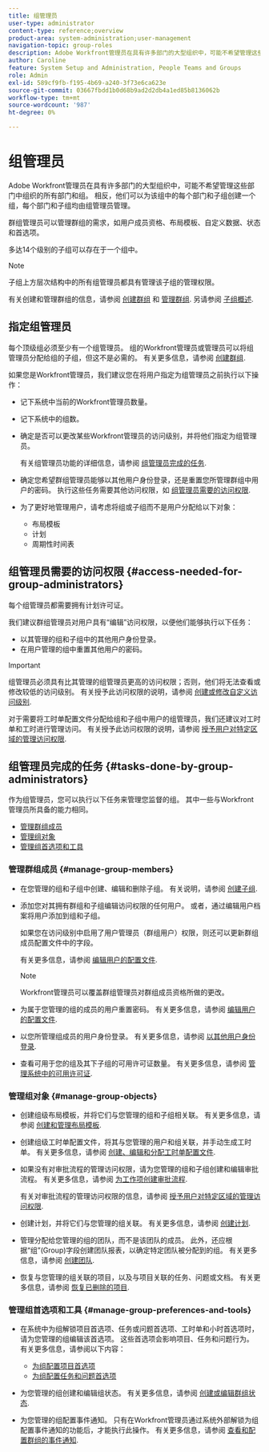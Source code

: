 ```yaml
---
title: 组管理员
user-type: administrator
content-type: reference;overview
product-area: system-administration;user-management
navigation-topic: group-roles
description: Adobe Workfront管理员在具有许多部门的大型组织中，可能不希望管理这些部门中组织的所有部门和组。 相反，他们可以为该组中的每个部门和子组创建一个组，每个部门和子组均由组管理员管理。
author: Caroline
feature: System Setup and Administration, People Teams and Groups
role: Admin
exl-id: 589cf9fb-f195-4b69-a240-3f73e6ca623e
source-git-commit: 03667fbdd1b0d68b9ad2d2db4a1ed85b8136062b
workflow-type: tm+mt
source-wordcount: '987'
ht-degree: 0%

---
```


# 组管理员

Adobe Workfront管理员在具有许多部门的大型组织中，可能不希望管理这些部门中组织的所有部门和组。 相反，他们可以为该组中的每个部门和子组创建一个组，每个部门和子组均由组管理员管理。

群组管理员可以管理群组的需求，如用户成员资格、布局模板、自定义数据、状态和首选项。

多达14个级别的子组可以存在于一个组中。

>[!NOTE]
>
>子组上方层次结构中的所有组管理员都具有管理该子组的管理权限。

有关创建和管理群组的信息，请参阅 [创建群组](../../../administration-and-setup/manage-groups/create-and-manage-groups/create-a-group.md) 和 [管理群组](../../../administration-and-setup/manage-groups/create-and-manage-groups/manage-a-group.md). 另请参阅 [子组概述](../../../administration-and-setup/manage-groups/groups-overview/subgroups.md).

## 指定组管理员

每个顶级组必须至少有一个组管理员。 组的Workfront管理员或管理员可以将组管理员分配给组的子组，但这不是必需的。 有关更多信息，请参阅 [创建群组](../../../administration-and-setup/manage-groups/create-and-manage-groups/create-a-group.md).

如果您是Workfront管理员，我们建议您在将用户指定为组管理员之前执行以下操作：

* 记下系统中当前的Workfront管理员数量。
* 记下系统中的组数。
* 确定是否可以更改某些Workfront管理员的访问级别，并将他们指定为组管理员。

   有关组管理员功能的详细信息，请参阅 [组管理员完成的任务](#tasks-done-by-group-administrators).

* 确定您希望群组管理员能够以其他用户身份登录，还是重置您所管理群组中用户的密码。 执行这些任务需要其他访问权限，如 [组管理员需要的访问权限](#access-needed-for-group-administrators).
* 为了更好地管理用户，请考虑将组或子组而不是用户分配给以下对象：

   * 布局模板
   * 计划
   * 周期性时间表

## 组管理员需要的访问权限 {#access-needed-for-group-administrators}

每个组管理员都需要拥有计划许可证。

我们建议群组管理员对用户具有“编辑”访问权限，以便他们能够执行以下任务：

* 以其管理的组和子组中的其他用户身份登录。
* 在用户管理的组中重置其他用户的密码。

>[!IMPORTANT]
>
>组管理员必须具有比其管理的组管理员更高的访问权限；否则，他们将无法查看或修改较低的访问级别。
>有关授予此访问权限的说明，请参阅 [创建或修改自定义访问级别](../../../administration-and-setup/add-users/configure-and-grant-access/create-modify-access-levels.md).

对于需要将工时单配置文件分配给组和子组中用户的组管理员，我们还建议对工时单和工时进行管理访问。 有关授予此访问权限的说明，请参阅 [授予用户对特定区域的管理访问权限](../../../administration-and-setup/add-users/configure-and-grant-access/grant-users-admin-access-certain-areas.md).

## 组管理员完成的任务 {#tasks-done-by-group-administrators}

作为组管理员，您可以执行以下任务来管理您监督的组。 其中一些与Workfront管理员所具备的能力相同。

* [管理群组成员](#manage-group-members)
* [管理组对象](#manage-group-objects)
* [管理组首选项和工具](#manage-group-preferences-and-tools)

### 管理群组成员 {#manage-group-members}

* 在您管理的组和子组中创建、编辑和删除子组。 有关说明，请参阅 [创建子组](../../../administration-and-setup/manage-groups/create-and-manage-subgroups/create-a-subgroup.md).
* 添加您对其拥有群组和子组编辑访问权限的任何用户。 或者，通过编辑用户档案将用户添加到组和子组。

   如果您在访问级别中启用了用户管理员（群组用户）权限，则还可以更新群组成员配置文件中的字段。

   有关更多信息，请参阅 [编辑用户的配置文件](../../../administration-and-setup/add-users/create-and-manage-users/edit-a-users-profile.md).

   >[!NOTE]
   >
   >Workfront管理员可以覆盖群组管理员对群组成员资格所做的更改。

* 为属于您管理的组的成员的用户重置密码。 有关更多信息，请参阅 [编辑用户的配置文件](../../../administration-and-setup/add-users/create-and-manage-users/edit-a-users-profile.md).
* 以您所管理组成员的用户身份登录。 有关更多信息，请参阅 [以其他用户身份登录](../../../administration-and-setup/add-users/create-and-manage-users/log-in-as-another-user.md).
* 查看可用于您的组及其下子组的可用许可证数量。 有关更多信息，请参阅 [管理系统中的可用许可证](../../../administration-and-setup/get-started-wf-administration/manage-available-licenses-in-your-system.md).

### 管理组对象 {#manage-group-objects}

* 创建组级布局模板，并将它们与您管理的组和子组相关联。 有关更多信息，请参阅 [创建和管理布局模板](../../../administration-and-setup/customize-workfront/use-layout-templates/create-and-manage-layout-templates.md).
* 创建组级工时单配置文件，将其与您管理的用户和组关联，并手动生成工时单。 有关更多信息，请参阅 [创建、编辑和分配工时单配置文件](../../../timesheets/create-and-manage-timesheets/create-timesheet-profiles.md).
* 如果没有对审批流程的管理访问权限，请为您管理的组和子组创建和编辑审批流程。 有关更多信息，请参阅 [为工作项创建审批流程](../../../administration-and-setup/customize-workfront/configure-approval-milestone-processes/create-approval-processes.md).

   有关对审批流程的管理访问权限的信息，请参阅 [授予用户对特定区域的管理访问权限](../../../administration-and-setup/add-users/configure-and-grant-access/grant-users-admin-access-certain-areas.md).

* 创建计划，并将它们与您管理的组关联。 有关更多信息，请参阅 [创建计划](../../../administration-and-setup/set-up-workfront/configure-timesheets-schedules/create-schedules.md).
* 管理分配给您管理的组的团队，而不是该团队的成员。 此外，还应根据“组”(Group)字段创建团队报表，以确定特定团队被分配到的组。 有关更多信息，请参阅 [创建团队](../../../people-teams-and-groups/create-and-manage-teams/create-a-team.md).
* 恢复与您管理的组关联的项目，以及与项目关联的任务、问题或文档。 有关更多信息，请参阅 [恢复已删除的项目](../../../administration-and-setup/manage-workfront/manage-deleted-items/restore-deleted-items.md).

### 管理组首选项和工具 {#manage-group-preferences-and-tools}

* 在系统中为组解锁项目首选项、任务或问题首选项、工时单和小时首选项时，请为您管理的组编辑该首选项。 这些首选项会影响项目、任务和问题行为。 有关更多信息，请参阅以下内容：

   * [为组配置项目首选项](../../../administration-and-setup/manage-groups/create-and-manage-groups/configure-project-preferences-group.md)
   * [为组配置任务和问题首选项](../../../administration-and-setup/manage-groups/create-and-manage-groups/configure-task-issue-preferences-group.md)

* 为您管理的组创建和编辑组状态。 有关更多信息，请参阅 [创建或编辑群组状态](../../../administration-and-setup/manage-groups/manage-group-statuses/create-or-edit-a-group-status.md).
* 为您管理的组配置事件通知。 只有在Workfront管理员通过系统外部解锁为组配置事件通知的功能后，才能执行此操作。 有关更多信息，请参阅 [查看和配置群组的事件通知](../../../administration-and-setup/manage-groups/create-and-manage-groups/view-and-configure-event-notifications-group.md).
